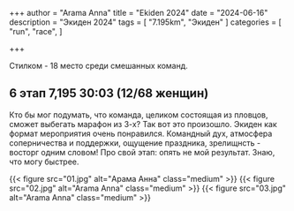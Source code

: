 +++
author = "Arama Anna"
title = "Ekiden 2024"
date = "2024-06-16"
description = "Экиден 2024"
tags = [
    "7.195km",
    "Экиден"
]
categories = [
    "run",
    "race",
]
 
+++

Стилком - 18 место среди смешанных команд.

<!--more-->


## 6 этап 7,195 30:03 (12/68 женщин)

Кто бы мог подумать, что команда, целиком состоящая из пловцов, сможет выбегать марафон из 3-х?
Так вот это произошло. Экиден как формат мероприятия очень понравился. Командный дух, атмосфера 
соперничества и поддержки, ощущение праздника, зрелищнсть - восторг одним словом!
Про свой этап: опять не мой результат. Знаю, что могу быстрее. 

{{< figure src="01.jpg" alt="Арама Анна" class="medium" >}}
{{< figure src="02.jpg" alt="Arama Anna" class="medium" >}}
{{< figure src="03.jpg" alt="Arama Anna" class="medium" >}}
